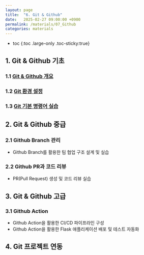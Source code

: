 ```yaml
---
layout: page
title:  "6. Git & Github"
date:   2025-02-27 09:00:00 +0900
permalink: /materials/07_Github
categories: materials
---
```

* toc
{:toc .large-only .toc-sticky:true}

## 1.  Git & Github 기초

### 1.1 [Git & Github 개요](/materials/S07-01-01-01_01-GitGithubOverview)
### 1.2 [Git 환경 설정](/materials/S07-02-01-01_01-GitEnvironment)
### 1.3 [Git 기본 명령어 실습](/materials/S07-03-01-01_01-GitBasicCommands)

## 2. Git & Github 중급

### 2.1 Github Branch 관리
- Github Branch를 활용한 팀 협업 구조 설계 및 실습

### 2.2 Github PR과 코드 리뷰
- PR(Pull Request) 생성 및 코드 리뷰 실습

## 3. Git & Github 고급

### 3.1 Github Action
- Github Action을 활용한 CI/CD 파이프라인 구성
- Github Action을 활용한 Flask 애플리케이션 배포 및 테스트 자동화

## 4. Git 프로젝트 연동
